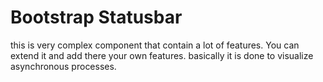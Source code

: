 Bootstrap Statusbar
===

this is very complex component that contain a lot of features. You can extend it and add there your own features. basically it is done to visualize asynchronous processes.